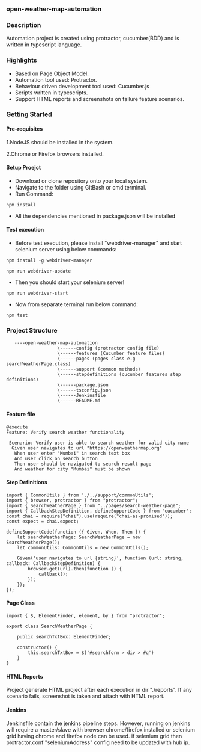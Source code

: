 ### open-weather-map-automation   

### Description
Automation project is created using protractor, cucumber(BDD) and is written in typescript language. 

### Highlights
* Based on Page Object Model.
* Automation tool used: Protractor.
* Behaviour driven development tool used: Cucumber.js
* Scripts written in typescripts.
* Support HTML reports and screenshots on failure feature scenarios.

### Getting Started

#### Pre-requisites
1.NodeJS should be installed in the system.

2.Chrome or Firefox browsers installed.

#### Setup Proejct
* Download or clone repository onto your local system.
* Navigate to the folder using GitBash or cmd terminal.
* Run Command:
```
npm install 
```
* All the dependencies mentioned in package.json will be installed

#### Test execution

* Before test execution, please install "webdriver-manager" and start selenium server using below commands:
```
npm install -g webdriver-manager
``` 
```
npm run webdriver-update
``` 

* Then you should start your selenium server!
```
npm run webdriver-start
```

* Now from separate terminal run below command:
```
npm test
```

### Project Structure
```
   ----open-weather-map-automation
				   \------config (protractor config file)
				   \------features (Cucumber feature files)
				   \------pages (pages class e.g searchWeatherPage.class)
				   \------support (common methods)
				   \------stepdefinitions (cucumber features step definitions)
				   \------package.json
				   \------tsconfig.json
				   \------Jenkinsfile
				   \------README.md
```
#### Feature file
```
@execute
Feature: Verify search weather functionality

 Scenario: Verify user is able to search weather for valid city name
  Given user navigates to url "https://openweathermap.org"
   When user enter "Mumbai" in search text box
   And user click on search button
   Then user should be navigated to search result page
   And weather for city "Mumbai" must be shown
```
#### Step Definitions
    
```
import { CommonUtils } from './../support/commonUtils';
import { browser, protractor } from "protractor";
import { SearchWeatherPage } from "../pages/search-weather-page";
import { CallbackStepDefinition, defineSupportCode } from 'cucumber';
const chai = require("chai").use(require("chai-as-promised"));
const expect = chai.expect;

defineSupportCode(function ({ Given, When, Then }) {
    let searchWeatherPage: SearchWeatherPage = new SearchWeatherPage();
    let commonUtils: CommonUtils = new CommonUtils();

    Given('user navigates to url {string}', function (url: string, callback: CallbackStepDefinition) {
        browser.get(url).then(function () {
            callback();
        });
    });
});
```

#### Page Class
```
import { $, ElementFinder, element, by } from "protractor";

export class SearchWeatherPage {

    public searchTxtBox: ElementFinder;

    constructor() {
        this.searchTxtBox = $('#searchform > div > #q')
    }
}
```
#### HTML Reports
Project generate HTML project after each execution in dir "./reports". If any scenario fails, screenshot is taken and attach with HTML report.

#### Jenkins
Jenkinsfile contain the jenkins pipeline steps. However, running on jenkins will require a master/slave with browser chrome/firefox installed 
or selenium grid having chrome and firefox node can be used. if selenium grid then protractor.conf "seleniumAddress" config need to be updated 
with hub ip.